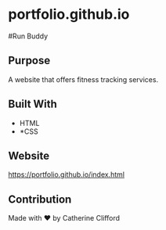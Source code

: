 # portfolio.github.io
#Run Buddy

## Purpose
A website that offers fitness tracking services.

## Built With 
* HTML
* *CSS

## Website
https://portfolio.github.io/index.html

## Contribution
Made with ❤️ by Catherine Clifford
